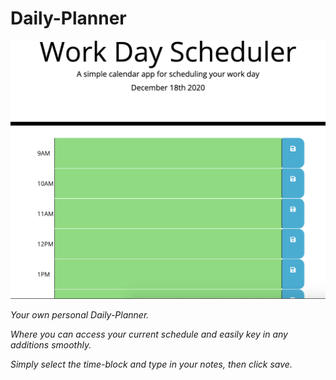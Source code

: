# Daily-Planner
![Daily Planner](images/Daily-Planner.png)

_Your own personal Daily-Planner._

_Where you can access your current schedule and easily key in any additions smoothly._

_Simply select the time-block and type in your notes, then click save._

